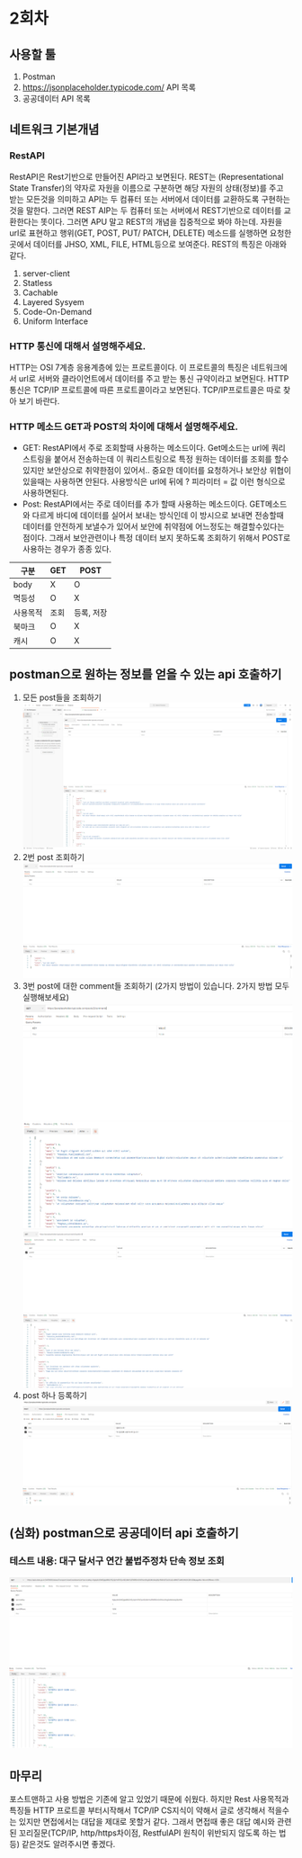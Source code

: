 # 2회차

## 사용할 툴
1. Postman
2. https://jsonplaceholder.typicode.com/ API 목록
3. 공공데이터 API 목록

## 네트워크 기본개념
### RestAPI
 RestAPI은 Rest기반으로 만들어진 API라고 보면된다. REST는 (Representational State Transfer)의 약자로 자원을 이름으로 구분하면 해당 자원의 상태(정보)를 주고 받는 모든것을 의미하고 API는 두 컴퓨터 또는 서버에서 데이터를 교환하도록 구현하는 것을 말한다. 그러면 REST AIP는 두 컴퓨터 또는 서버에서  REST기반으로 데이터를 교환한다는 똣이다. 그러면 APU 말고 REST의 개념을 집중적으로 봐야 하는데. 자원을 url로 표현하고 행위(GET, POST, PUT/ PATCH, DELETE) 메소드를 실행하면 요청한곳에서 데이터를 JHSO, XML, FILE, HTML등으로 보여준다. REST의 특징은 아래와 같다.
 1. server-client
 2. Statless
 3. Cachable
 4. Layered Sysyem
 5. Code-On-Demand
 6. Uniform Interface

### HTTP 통신에 대해서 설명해주세요.
HTTP는 OSI 7계층 응용계층에 있는 프로트콜이다. 이 프로트콜의 특징은 네트워크에서 url로 서버와 클라이언트에서 데이터를 주고 받는 통신 규약이라고 보면된다. HTTP통신은 TCP/IP 프로트콜에 따른 프로트콜이라고 보면된다. TCP/IP프로트콜은 따로 찾아 보기 바란다.

### HTTP 메소드 GET과 POST의 차이에 대해서 설명해주세요.
- GET: RestAPI에서 주로 조회할때 사용하는 메소드이다. Get메소드는 url에 쿼리스트링을 붙어서 전송하는데 이 쿼리스트링으로 특정 원하는 데이터를 조회를 할수 있지만 보안상으로 취약한점이 있어서.. 중요한 데이터를 요청하거나 보안상 위협이 있을때는 사용하면 안된다. 사용방식은 url에 뒤에 ? 피라미터 = 값 이런 형식으로 사용하면된다.
- Post: RestAPI에서는 주로 데이터를 추가 할때 사용하는 메소드이다. GET메소드와 다르게 바디에 데이터를 실어서 보내는 방식인데 이 방시으로 보내면 전송할때 데이터를 안전하게 보낼수가 있어서 보안에 취약점에 어느정도는 해결할수있다는 점이다. 그래서 보안관련이나 특정 데이터 보지 못하도록 조회하기 위해서 POST로 사용하는 경우가 종종 있다. 

|구분|GET|POST|
|-----|-----|-------|
|body| X | O |
|멱등성| O | X |
|사용목적|조회|등록, 저장|
|북마크|O|X|
|캐시|O|X|

## postman으로 원하는 정보를 얻을 수 있는 api 호출하기
1. 모든 post들을 조회하기
![모든 post](./image/모든%20post.png)
2. 2번 post 조회하기
![2번 post](./image/2번%20post.png)
3. 3번 post에 대한 comment들 조회하기 (2가지 방법이 있습니다. 2가지 방법 모두 실행해보세요)
![3번 post에 대한 comments들 조회1](./image/3번%20post에%20대한%20comments들%20조회1.png)
![3번 post에 대한 comments들 조회2](./image/3번%20post에%20대한%20comments들%20조회2.png)
4. post 하나 등록하기
![post 등록](./image/post%20등록.png)

## (심화) postman으로 공공데이터 api 호출하기
### 테스트 내용: 대구 달서구 연간 불법주정차 단속 정보 조회
![공공 데이터 조회 결과](./image/공공데이터%20조회%20결과.png)

## 마무리
포스트맨하고 사용 방법은 기존에 알고 있었기 때문에 쉬웠다. 하지만 Rest 사용목적과 특징들 HTTP 프로트콜 부터시작해서 TCP/IP CS지식이 약해서 글로 생각해서 적을수는 있지만 면접에서는 대답을 제대로 못할거 같다.
그래서 면접때  좋은 대답 예시와 관련된 꼬리질문(TCP/IP, http/https차이점, RestfulAPI 원칙이 위반되지 않도록 하는 법등) 같은것도 알려주시면 좋겠다.
